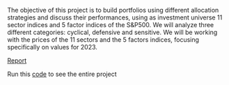 The objective of this project is to build portfolios using different allocation strategies and
discuss their performances, using as investment universe 11 sector indices and 5 factor indices
of the S&P500. We will analyze three different categories: cyclical, defensive and sensitive.
We will be working with the prices of the 11 sectors and the 5 factors indices, focusing specifically
on values for 2023.

[Report](https://github.com/MatteoCallini/CF/blob/main/Asset%20Management/Group5_Report.pdf)

Run this [code](https://github.com/MatteoCallini/CF/blob/main/Asset%20Management/Matlab_Code/RunProject5.m) to see the entire project 
